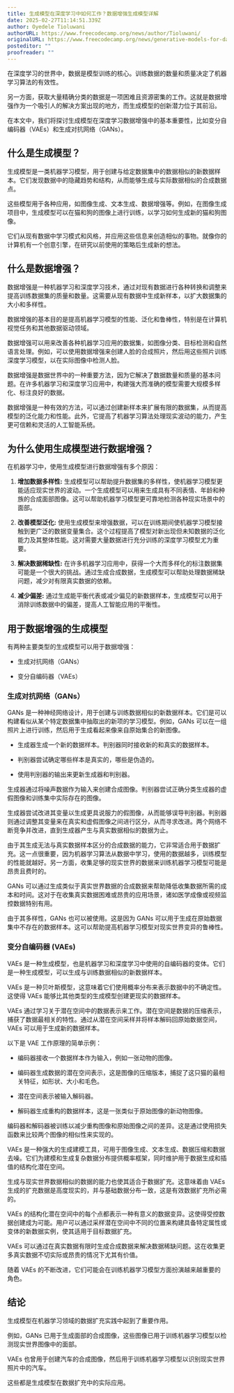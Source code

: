 ```yaml
---
title: 生成模型在深度学习中如何工作？数据增强生成模型详解
date: 2025-02-27T11:14:51.339Z
author: Oyedele Tioluwani
authorURL: https://www.freecodecamp.org/news/author/Tioluwani/
originalURL: https://www.freecodecamp.org/news/generative-models-for-data-augmentation/
posteditor: ""
proofreader: ""
---
```


在深度学习的世界中，数据是模型训练的核心。训练数据的数量和质量决定了机器学习算法的有效性。

<!-- more -->

另一方面，获取大量精确分类的数据是一项困难且资源密集的工作。这就是数据增强作为一个吸引人的解决方案出现的地方，而生成模型的创新潜力位于其前沿。

在本文中，我们将探讨生成模型在深度学习数据增强中的基本重要性，比如变分自编码器（VAEs）和生成对抗网络（GANs）。

## 什么是生成模型？

生成模型是一类机器学习模型，用于创建与给定数据集中的数据相似的新数据样本。它们发现数据中的隐藏趋势和结构，从而能够生成与实际数据相似的合成数据点。

这些模型用于各种应用，如图像生成、文本生成、数据增强等。例如，在图像生成项目中，生成模型可以在猫和狗的图像上进行训练，以学习如何生成新的猫和狗图像。

它们从现有数据中学习模式和风格，并应用这些信息来创造相似的事物。就像你的计算机有一个创意引擎，在研究以前使用的策略后生成新的想法。

## 什么是数据增强？

数据增强是一种机器学习和深度学习技术，通过对现有数据进行各种转换和调整来提高训练数据集的质量和数量。这需要从现有数据中生成新样本，以扩大数据集的大小和多样性。

数据增强的基本目的是提高机器学习模型的性能、泛化和鲁棒性，特别是在计算机视觉任务和其他数据驱动领域。

数据增强可以用来改善各种机器学习应用的数据集，如图像分类、目标检测和自然语言处理。例如，可以使用数据增强来创建人脸的合成照片，然后用这些照片训练深度学习模型，以在实际图像中检测人脸。

数据增强是数据世界中的一种重要方法，因为它解决了数据数量和质量的基本问题。在许多机器学习和深度学习应用中，构建强大而准确的模型需要大规模多样化、标注良好的数据。

数据增强是一种有效的方法，可以通过创建新样本来扩展有限的数据集，从而提高模型的泛化能力和性能。此外，它提高了机器学习算法处理现实波动的能力，产生更可信赖和灵活的人工智能系统。

## 为什么使用生成模型进行数据增强？

在机器学习中，使用生成模型进行数据增强有多个原因：

1. **增加数据多样性:** 生成模型可以帮助提升数据集的多样性，使机器学习模型更能适应现实世界的波动。一个生成模型可以用来生成具有不同表情、年龄和种族的合成面部图像。这可以帮助机器学习模型更可靠地检测各种现实场景中的面部。
    
2. **改善模型泛化:** 使用生成模型来增强数据，可以在训练期间使机器学习模型接触到更广泛的数据变量集合。这个过程提高了模型对新出现但未知数据的泛化能力及其整体性能。这对需要大量数据进行充分训练的深度学习模型尤为重要。
    
3. **解决数据稀缺性:** 在许多机器学习应用中，获得一个大而多样化的标注数据集可能是一个很大的挑战。通过生成合成数据，生成模型可以帮助处理数据稀缺问题，减少对有限真实数据的依赖。
    
4. **减少偏差:** 通过生成能平衡代表或减少偏见的新数据样本，生成模型可以用于消除训练数据中的偏差，提高人工智能应用的平衡性。
    

## 用于数据增强的生成模型

有两种主要类型的生成模型可以用于数据增强：

- 生成对抗网络（GANs）

- 变分自编码器（VAEs）

### 生成对抗网络（GANs）

GANs 是一种神经网络设计，用于创建与训练数据相似的新数据样本。它们是可以构建看似从某个特定数据集中抽取出的新项的学习模型。例如，GANs 可以在一组照片上进行训练，然后用于生成看起来像来自原始集合的新图像。

-   生成器生成一个新的数据样本。判别器同时接收新的和真实的数据样本。
    
-   判别器尝试确定哪些样本是真实的，哪些是伪造的。
    
-   使用判别器的输出来更新生成器和判别器。
    

生成器通过将噪声数据作为输入来创建合成图像。判别器尝试正确分类生成器的虚假图像和训练集中实际存在的图像。

生成器尝试改进其变量以生成更具说服力的假图像，从而能够误导判别器。判别器则通过调整其变量来在真实和虚假图像之间进行区分，从而寻求改进。两个网络不断竞争并改进，直到生成器产生与真实数据相似的数据为止。

由于其生成无法与真实数据样本区分的合成数据的能力，它非常适合用于数据扩充。这一点很重要，因为机器学习算法从数据中学习，使用的数据越多，训练模型的性能就越好。另一方面，收集足够的现实世界的数据来训练机器学习模型可能是昂贵且费时的。

GANs 可以通过生成类似于真实世界数据的合成数据来帮助降低收集数据所需的成本和时间。这对于在收集真实数据困难或昂贵的应用场景，诸如医学成像或视频监控数据特别有用。

由于其多样性，GANs 也可以被使用。这是因为 GANs 可以用于生成在原始数据集中不存在的数据样本。这可以帮助提高机器学习模型对现实世界变异的鲁棒性。

### 变分自编码器 (VAEs)

VAEs 是一种生成模型，也是机器学习和深度学习中使用的自编码器的变体。它们是一种生成模型，可以生成与训练数据相似的新数据样本。

VAEs 是一种贝叶斯模型，这意味着它们使用概率分布来表示数据中的不确定性。这使得 VAEs 能够比其他类型的生成模型创建更现实的数据样本。

VAEs 通过学习关于潜在空间中的数据表示来工作。潜在空间是数据的压缩表示，捕获了数据最相关的特性。通过从潜在空间采样并将样本解码回原始数据空间，VAEs 可以用于生成新的数据样本。

以下是 VAE 工作原理的简单示例：

-   编码器接收一个数据样本作为输入，例如一张动物的图像。
    
-   编码器生成数据的潜在空间表示，这是图像的压缩版本，捕捉了这只猫的最相关特征，如形状、大小和毛色。
    
-   潜在空间表示被输入解码器。
    
-   解码器生成重构的数据样本，这是一张类似于原始图像的新动物图像。
    

编码器和解码器被训练以减少重构图像和原始图像之间的差异。这是通过使用损失函数来比较两个图像的相似性来实现的。

VAEs 是一种强大的生成建模工具，可用于图像生成、文本生成、数据压缩和数据去噪。它们为建模和生成复杂数据分布提供概率框架，同时维护用于数据生成和插值的结构化潜在空间。

生成与现实世界数据相似的数据的能力也使其适合于数据扩充。这意味着由 VAEs 生成的扩充数据是高度现实的，并与基础数据分布一致，这是有效数据扩充所必需的。

VAEs 的结构化潜在空间中的每个点都表示一种有意义的数据变异。这使得受控数据创建成为可能。用户可以通过采样潜在空间中不同的位置来构建具备特定属性或变体的新数据实例，使其适用于目标数据扩充。

VAEs 可以通过在真实数据有限时生成合成数据来解决数据稀缺问题。这在收集更多真实数据不切实际或昂贵的情况下尤其有价值。

随着 VAEs 的不断改进，它们可能会在训练机器学习模型方面扮演越来越重要的角色。

## 结论

生成模型在机器学习领域的数据扩充实践中起到了重要作用。

例如，GANs 已用于生成面部的合成图像，这些图像已用于训练机器学习模型以检测现实世界图像中的面部。

VAEs 也曾用于创建汽车的合成图像，然后用于训练机器学习模型以识别现实世界照片中的汽车。

这些都是生成模型在数据扩充中的实际应用。

